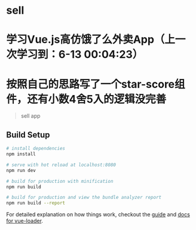 # sell
# 学习Vue.js高仿饿了么外卖App（上一次学习到：6-13 00:04:23）
# 按照自己的思路写了一个star-score组件，还有小数4舍5入的逻辑没完善

> sell app

## Build Setup

``` bash
# install dependencies
npm install

# serve with hot reload at localhost:8080
npm run dev

# build for production with minification
npm run build

# build for production and view the bundle analyzer report
npm run build --report
```

For detailed explanation on how things work, checkout the [guide](http://vuejs-templates.github.io/webpack/) and [docs for vue-loader](http://vuejs.github.io/vue-loader).
